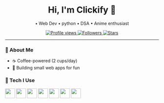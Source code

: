 <!-- Replace EVERY `yourusername` and links with your real ones -->
<h1 align="center">Hi, I'm Clickify 👋</h1>
<p align="center">
   • Web Dev • python • DSA • Anime enthusiast
</p>

<p align="center">
  <a href="https://komarev.com/ghpvc/?username=yourusername">
    <img src="https://komarev.com/ghpvc/?username=yourusername&style=flat&color=blue" alt="Profile views" />
  </a>
  <a href="https://github.com/yourusername?tab=followers">
    <img src="https://img.shields.io/github/followers/yourusername?style=social" alt="Followers" />
  </a>
  <a href="https://github.com/yourusername?tab=stars">
    <img src="https://img.shields.io/github/stars/yourusername?style=social" alt="Stars" />
  </a>
</p>

---

### 🚀 About Me
* ☕ Coffee-powered (2 cups/day)
* 🧪 Building small web apps for fun 

### 🧰 Tech I Use

<p>
  <img height="32" width="32" src="https://cdn.jsdelivr.net/gh/devicons/devicon/icons/c/c-original.svg" />
  <img height="32" width="32" src="https://cdn.jsdelivr.net/gh/devicons/devicon/icons/cplusplus/cplusplus-original.svg" />
  <img height="32" width="32" src="https://cdn.jsdelivr.net/gh/devicons/devicon/icons/python/python-original.svg" />
  <img height="32" width="32" src="https://cdn.jsdelivr.net/gh/devicons/devicon/icons/html5/html5-plain.svg" />
  <img height="32" width="32" src="https://cdn.jsdelivr.net/gh/devicons/devicon/icons/css3/css3-plain.svg" />
  <img height="32" width="32" src="https://cdn.jsdelivr.net/gh/devicons/devicon/icons/tailwindcss/tailwindcss-original.svg" />
  <img height="32" width="32" src="https://cdn.jsdelivr.net/gh/devicons/devicon/icons/git/git-original.svg" />
</p>



